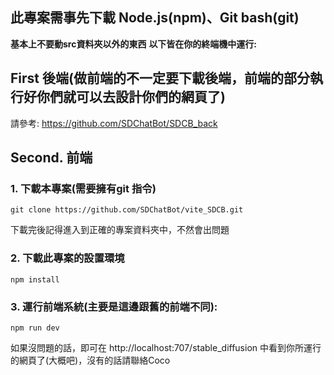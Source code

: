 ## 此專案需事先下載 Node.js(npm)、Git bash(git) 
**基本上不要動src資料夾以外的東西**
**以下皆在你的終端機中運行:**
## First 後端(做前端的不一定要下載後端，前端的部分執行好你們就可以去設計你們的網頁了)
請參考: https://github.com/SDChatBot/SDCB_back
## Second. 前端
### 1. 下載本專案(需要擁有git 指令)
    git clone https://github.com/SDChatBot/vite_SDCB.git
下載完後記得進入到正確的專案資料夾中，不然會出問題


### 2. 下載此專案的設置環境
    npm install
### 3. 運行前端系統(主要是這邊跟舊的前端不同):
    npm run dev
如果沒問題的話，即可在 http://localhost:707/stable_diffusion 中看到你所運行的網頁了(大概吧)，沒有的話請聯絡Coco
